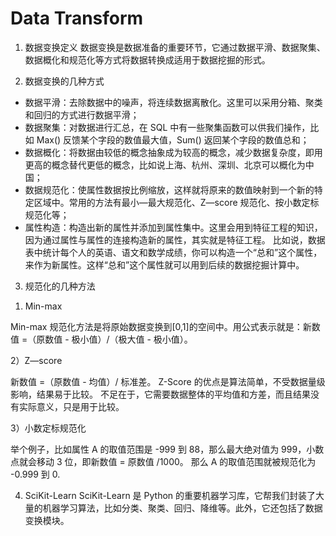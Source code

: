 # Data Transform
1. 数据变换定义
数据变换是数据准备的重要环节，它通过数据平滑、数据聚集、数据概化和规范化等方式将数据转换成适用于数据挖掘的形式。

2. 数据变换的几种方式
- 数据平滑：去除数据中的噪声，将连续数据离散化。这里可以采用分箱、聚类和回归的方式进行数据平滑；
- 数据聚集：对数据进行汇总，在 SQL 中有一些聚集函数可以供我们操作，比如 Max() 反馈某个字段的数值最大值，Sum() 返回某个字段的数值总和；
- 数据概化：将数据由较低的概念抽象成为较高的概念，减少数据复杂度，即用更高的概念替代更低的概念，比如说上海、杭州、深圳、北京可以概化为中国；
- 数据规范化：使属性数据按比例缩放，这样就将原来的数值映射到一个新的特定区域中。常用的方法有最小—最大规范化、Z—score 规范化、按小数定标规范化等；
- 属性构造：构造出新的属性并添加到属性集中。这里会用到特征工程的知识，因为通过属性与属性的连接构造新的属性，其实就是特征工程。
比如说，数据表中统计每个人的英语、语文和数学成绩，你可以构造一个“总和”这个属性，来作为新属性。这样“总和”这个属性就可以用到后续的数据挖掘计算中。

3. 规范化的几种方法
1) Min-max

Min-max 规范化方法是将原始数据变换到[0,1]的空间中。用公式表示就是：新数值 =（原数值 - 极小值）/（极大值 - 极小值）。

2）Z—score

新数值 =（原数值 - 均值）/ 标准差。
Z-Score 的优点是算法简单，不受数据量级影响，结果易于比较。
不足在于，它需要数据整体的平均值和方差，而且结果没有实际意义，只是用于比较。

3）小数定标规范化

举个例子，比如属性 A 的取值范围是 -999 到 88，那么最大绝对值为 999，小数点就会移动 3 位，即新数值 = 原数值 /1000。
那么 A 的取值范围就被规范化为 -0.999 到 0.

4. SciKit-Learn 
SciKit-Learn 是 Python 的重要机器学习库，它帮我们封装了大量的机器学习算法，比如分类、聚类、回归、降维等。此外，它还包括了数据变换模块。